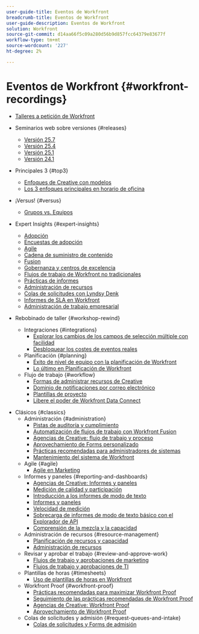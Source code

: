 ```yaml
---
user-guide-title: Eventos de Workfront
breadcrumb-title: Eventos de Workfront
user-guide-description: Eventos de Workfront
solution: Workfront
source-git-commit: d14aa66f5c09a280d56b9d857fcc64379e83677f
workflow-type: tm+mt
source-wordcount: '227'
ht-degree: 2%

---
```



# Eventos de Workfront {#workfront-recordings}

+ [Talleres a petición de Workfront](overview.md)

+ Seminarios web sobre versiones {#releases}
   + [Versión 25.7](releases/25-7-release-webinar.md)
   + [Versión 25.4](releases/25-4-release-webinar.md)
   + [Versión 25.1](releases/25-1-release-webinar.md)
   + [Versión 24.1](releases/24-1-release-webinar.md)
+ Principales 3 {#top3}
   + [Enfoques de Creative con modelos](top3/blueprints.md)
   + [Los 3 enfoques principales en horario de oficina](top3/office-hours.md)
+ ¡Versus! {#versus}
   + [Grupos vs. Equipos](versus/groups-vs-teams.md)
+ Expert Insights {#expert-insights}
   + [Adopción](expert-insights/adoption.md)
   + [Encuestas de adopción](expert-insights/adoption-surveys.md)
   + [Agile](expert-insights/agile.md)
   + [Cadena de suministro de contenido](expert-insights/content-supply-chain.md)
   + [Fusion](expert-insights/fusion.md)
   + [Gobernanza y centros de excelencia](expert-insights/centers-of-excellence.md)
   + [Flujos de trabajo de Workfront no tradicionales](expert-insights/non-traditional-workfront-workflows.md)
   + [Prácticas de informes](expert-insights/reporting-practices.md)
   + [Administración de recursos](expert-insights/resource-management.md)
   + [Colas de solicitudes con Lyndsy Denk](expert-insights/request-queues.md)
   + [Informes de SLA en Workfront](expert-insights/sla-reporting.md)
   + [Administración de trabajo empresarial](expert-insights/enterprise-work-management.md)
+ Rebobinado de taller {#workshop-rewind}
   + Integraciones {#integrations}
      + [Explorar los cambios de los campos de selección múltiple con facilidad](workshop-rewind/integrations/mulit-select-fields.md)
      + [Desbloquear los costes de eventos reales](workshop-rewind/integrations/event-costs.md)
   + Planificación {#planning}
      + [Éxito de nivel de equipo con la planificación de Workfront](workshop-rewind/planning/team-success-workfront-planning.md)
      + [Lo último en Planificación de Workfront](workshop-rewind/planning/workfront-planning.md)
   + Flujo de trabajo {#workflow}
      + [Formas de administrar recursos de Creative](classics/creative-ways-of-managing-resources.md)
      + [Dominio de notificaciones por correo electrónico](workshop-rewind/workflow/email-notifications.md)
      + [Plantillas de proyecto](workshop-rewind/workflow/project-templates.md)
      + [Libere el poder de Workfront Data Connect](workshop-rewind/workflow/data-connect.md)

<!--  + Planning {#planning}
  + Integrations {#integrations}
-->

+ Clásicos {#classics}
   + Administración {#administration}
      + [Pistas de auditoría y cumplimiento](user-groups/audit-trails-and-compliance.md)
      + [Automatización de flujos de trabajo con Workfront Fusion](user-groups/automating-workflows-with-workfront-fusion.md)
      + [Agencias de Creative: flujo de trabajo y proceso](user-groups/creative-agencies-workflows-and-process.md)
      + [Aprovechamiento de Forms personalizado](user-groups/leveraging-custom-forms.md)
      + [Prácticas recomendadas para administradores de sistemas](user-groups/system-admin-best-practices.md)
      + [Mantenimiento del sistema de Workfront](user-groups/workfront-system-maintenance.md)
   + Agile {#agile}
      + [Agile en Marketing](user-groups/agile-in-marketing.md)
   + Informes y paneles {#reporting-and-dashboards}
      + [Agencias de Creative: Informes y paneles](user-groups/creative-agencies-reporting-and-dashboards.md)
      + [Medición de calidad y participación](classics/gauging-quality-and-engagement.md)
      + [Introducción a los informes de modo de texto](classics/introduction-to-text-mode-reporting.md)
      + [Informes y paneles](user-groups/reporting-and-dashboards.md)
      + [Velocidad de medición](classics/measuring-velocity.md)
      + [Sobrecarga de informes de modo de texto básico con el Explorador de API](classics/supercharge-basic-text-mode-reporting-using-the-api-explorer.md)
      + [Comprensión de la mezcla y la capacidad](classics/understanding-mix-and-capacity.md)
   + Administración de recursos {#resource-management}
      + [Planificación de recursos y capacidad](user-groups/resource-and-capacity-planning.md)
      + [Administración de recursos](user-groups/resource-management.md)
   + Revisar y aprobar el trabajo {#review-and-approve-work}
      + [Flujos de trabajo y aprobaciones de marketing](user-groups/marketing-workflows-and-approvals.md)
      + [Flujos de trabajo y aprobaciones de TI](user-groups/it-workflows-and-approvals.md)
   + Plantillas de horas {#timesheets}
      + [Uso de plantillas de horas en Workfront](user-groups/utilizing-timesheets-in-workfront.md)
   + Workfront Proof {#workfront-proof}
      + [Prácticas recomendadas para maximizar Workfront Proof](classics/best-practices-to-maximize-workfront-proof.md)
      + [Seguimiento de las prácticas recomendadas de Workfront Proof](classics/follow-up-to-workfront-proof-best-practices.md)
      + [Agencias de Creative: Workfront Proof](user-groups/creative-agencies-workfront-proof.md)
      + [Aprovechamiento de Workfront Proof](user-groups/leveraging-workfront-proof.md)
   + Colas de solicitudes y admisión {#request-queues-and-intake}
      + [Colas de solicitudes y Forms de admisión](user-groups/request-queues-and-intake-forms.md)



